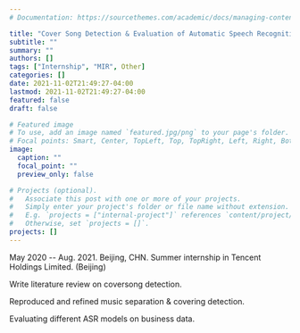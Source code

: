 ```yaml
---
# Documentation: https://sourcethemes.com/academic/docs/managing-content/

title: "Cover Song Detection & Evaluation of Automatic Speech Recognition"
subtitle: ""
summary: ""
authors: []
tags: ["Internship", "MIR", Other]
categories: []
date: 2021-11-02T21:49:27-04:00
lastmod: 2021-11-02T21:49:27-04:00
featured: false
draft: false

# Featured image
# To use, add an image named `featured.jpg/png` to your page's folder.
# Focal points: Smart, Center, TopLeft, Top, TopRight, Left, Right, BottomLeft, Bottom, BottomRight.
image:
  caption: ""
  focal_point: ""
  preview_only: false

# Projects (optional).
#   Associate this post with one or more of your projects.
#   Simply enter your project's folder or file name without extension.
#   E.g. `projects = ["internal-project"]` references `content/project/deep-learning/index.md`.
#   Otherwise, set `projects = []`.
projects: []
---
```


May 2020 -- Aug. 2021. Beijing, CHN. Summer internship in Tencent Holdings Limited. (Beijing)

Write literature review on coversong detection.


Reproduced and refined music separation & covering detection. 

Evaluating different ASR models on business data.

